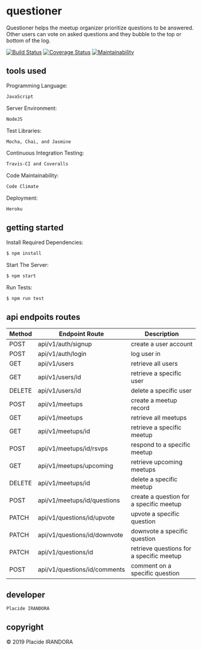 # questioner

​Questioner​ helps the meetup organizer prioritize questions to be answered. Other users can vote on asked questions and they bubble to the top or bottom of the log.

[![Build Status](https://travis-ci.org/placideirandora/questioner.svg?branch=develop)](https://travis-ci.org/placideirandora/questioner) [![Coverage Status](https://coveralls.io/repos/github/placideirandora/questioner/badge.svg?branch=develop)](https://coveralls.io/github/placideirandora/questioner?branch=develop) [![Maintainability](https://api.codeclimate.com/v1/badges/931a22049dce652e85fe/maintainability)](https://codeclimate.com/github/placideirandora/questioner/maintainability) 


## tools used

Programming Language:

```sh
JavaScript
```

Server Environment:

```sh
NodeJS
```

Test Libraries:

```sh
Mocha, Chai, and Jasmine
```

Continuous Integration Testing:

```sh
Travis-CI and Coveralls
```

Code Maintainability:

```sh
Code Climate
```

Deployment:

```sh
Heroku
```

## getting started

Install Required Dependencies:

```sh
$ npm install
```

Start The Server:

```sh
$ npm start
```

Run Tests:

```sh
$ npm run test
```

## api endpoits routes

| Method | Endpoint Route | Description |
|--------|----------------|-------------|
|  POST  | api/v1/auth/signup | create a user account |
|  POST  | api/v1/auth/login  | log user in |
|  GET   | api/v1/users | retrieve all users |
|  GET   | api/v1/users/id | retrieve a specific user | 
|  DELETE | api/v1/users/id | delete a specific user |
|  POST | api/v1/meetups | create a meetup record |
|  GET   | api/v1/meetups | retrieve all meetups |
|  GET   | api/v1/meetups/id | retrieve a specific meetup |
|  POST  | api/v1/meetups/id/rsvps | respond to a specific meetup |
|  GET   | api/v1/meetups/upcoming | retrieve upcoming meetups |
|  DELETE | api/v1/meetups/id | delete a specific meetup |
|  POST  | api/v1/meetups/id/questions | create a question for a specific meetup |
|  PATCH | api/v1/questions/id/upvote | upvote a specific question |
|  PATCH | api/v1/questions/id/downvote | downvote a specific question |
|  PATCH | api/v1/questions/id | retrieve questions for a specific meetup |
|  POST  | api/v1/questions/id/comments | comment on a specific question |

## developer

```sh
Placide IRANDORA
```

## copyright

&copy; 2019 Placide IRANDORA






